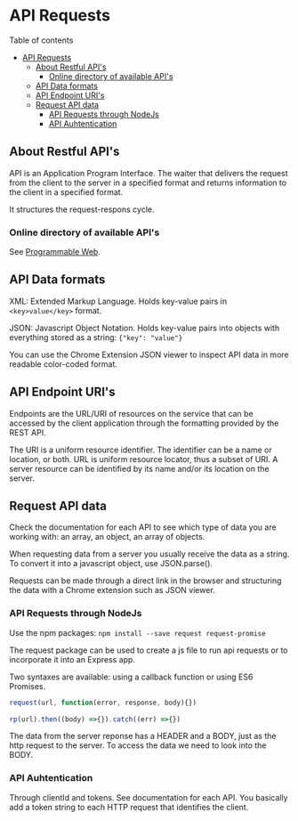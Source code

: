 # API Requests
Table of contents
- [API Requests](#api-requests)
	- [About Restful API's](#about-restful-apis)
		- [Online directory of available API's](#online-directory-of-available-apis)
	- [API Data formats](#api-data-formats)
	- [API Endpoint URI's](#api-endpoint-uris)
	- [Request API data](#request-api-data)
		- [API Requests through NodeJs](#api-requests-through-nodejs)
		- [API Auhtentication](#api-auhtentication)
  
## About Restful API's
API is an Application Program Interface. The waiter that delivers the request from the client to the server in a specified format and returns information to the client in a specified format.

It structures the request-respons cycle.

### Online directory of available API's
See [Programmable Web](https://www.programmableweb.com/).

## API Data formats
XML: Extended Markup Language. Holds key-value pairs in `<key>value</key>` format.

JSON: Javascript Object Notation. Holds key-value pairs into objects with everything stored as a string:
`{"key": "value"}`

You can use the Chrome Extension JSON viewer to inspect API data in more readable color-coded format.

## API Endpoint URI's
Endpoints are the URL/URI of resources on the service that can be accessed by the client application through the formatting provided by the REST API.

The URI is a uniform resource identifier. The identifier can be a name or location, or both. URL is uniform resource locator, thus a subset of URI. A server resource can be identified by its name and/or its location on the server.

## Request API data
Check the documentation for each API to see which type of data you are working with: an array, an object, an array of objects.

When requesting data from a server you usually receive the data as a string. To convert it into a javascript object, use JSON.parse().

Requests can be made through a direct link in the browser and structuring the data with a Chrome extension such as JSON viewer.

### API Requests through NodeJs
Use the npm packages: 
`npm install --save request request-promise`

The request package can be used to create a js file to run api requests or to incorporate it into an Express app.

Two syntaxes are available: using a callback function or using ES6 Promises.
```javascript
request(url, function(error, response, body){})
	
rp(url).then((body) =>{}).catch((err) =>{})
```
The data from the server reponse has a HEADER and a BODY, just as the http request to the server. To access the data we need to look into the BODY.
 
### API Auhtentication
Through clientId and tokens. See documentation for each API. You basically add a token string to each HTTP request that identifies the client.